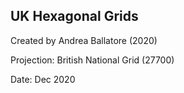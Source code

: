 ## UK Hexagonal Grids

Created by Andrea Ballatore (2020)

Projection: British National Grid (27700)

Date: Dec 2020